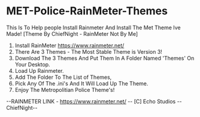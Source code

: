 # MET-Police-RainMeter-Themes
This Is To Help people Install Rainmeter And Install The Met Theme Ive Made!
[Theme By ChiefNight - RainMeter Not By Me]

1) Install RainMeter https://www.rainmeter.net/
2) There Are 3 Themes - The Most Stable Theme is Version 3!
3) Download The 3 Themes And Put Them In A Folder Named 'Themes' On Your Desktop.
4) Load Up Rainmeter.
5) Add The Folder To The List of Themes,
6) Pick Any Of The .ini's And It Will Load Up The Theme.
7) Enjoy The Metropolitian Police Theme's!

--RAINMETER LINK - https://www.rainmeter.net/ --
[C] Echo Studios --ChiefNight--

